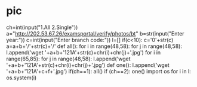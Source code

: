 # pic
ch=int(input("1.All 2.Single"))
a="http://202.53.67.26/examsportal/verify/photos/bt"
b=str(input("Enter year:"))
c=int(input("Enter branch code:"))
l=[]
if(c<10):
    c='0'+str(c)
a=a+b+'/'+str(c)+'/'
def all():
    for i in range(48,58):
        for j in range(48,58):
            l.append('wget '+a+b+'121A'+str(c)+chr(i)+chr(j)+'.jpg')
    for i in range(65,85):
        for j in range(48,58):
            l.append('wget '+a+b+'121A'+str(c)+chr(i)+chr(j)+'.jpg')
def one():
    l.append('wget '+a+b+'121A'+c+f+'.jpg')
if(ch==1):
    all()
if (ch==2):
    one()
import os
for i in l:
    os.system(i)
